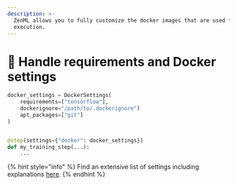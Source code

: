 ```yaml
---
description: >-
  ZenML allows you to fully customize the docker images that are used for code
  execution.
---
```


# 🐳 Handle requirements and Docker settings

```python
docker_settings = DockerSettings(
    requirements=["tensorflow"],
    dockerignore="/path/to/.dockerignore")
    apt_packages=["git"]
)


@step(settings={"docker": docker_settings})
def my_training_step(...):
    ...
```

{% hint style="info" %}
Find an extensive list of settings including explanations [here](../../user-guide/advanced-guide/infrastructure-management/containerize-your-pipeline.md).
{% endhint %}
